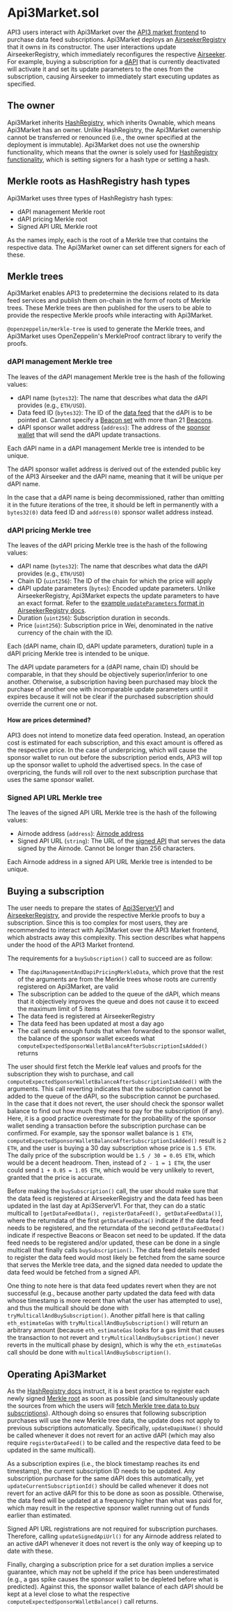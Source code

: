 # Api3Market.sol

API3 users interact with Api3Market over the [API3 market frontend](https://market.api3.org) to purchase data feed subscriptions.
Api3Market deploys an [AirseekerRegistry](./airseekerregistry.md) that it owns in its constructor.
The user interactions update AirseekerRegistry, which immediately reconfigures the respective [Airseeker](../infrastructure/airseeker.md).
For example, buying a subscription for a [dAPI](./api3serverv1.md#dapi) that is currently deactivated will activate it and set its update parameters to the ones from the subscription, causing Airseeker to immediately start executing updates as specified.

## The owner

Api3Market inherits [HashRegistry](./hashregistry.md), which inherits Ownable, which means Api3Market has an owner.
Unlike HashRegistry, the Api3Market ownership cannot be transferred or renounced (i.e., the owner specified at the deployment is immutable).
Api3Market does not use the ownership functionality, which means that the owner is solely used for [HashRegistry functionality](./hashregistry.md#the-owner), which is setting signers for a hash type or setting a hash.

## Merkle roots as HashRegistry hash types

Api3Market uses three types of HashRegistry hash types:

- dAPI management Merkle root
- dAPI pricing Merkle root
- Signed API URL Merkle root

As the names imply, each is the root of a Merkle tree that contains the respective data.
The Api3Market owner can set different signers for each of these.

## Merkle trees

Api3Market enables API3 to predetermine the decisions related to its data feed services and publish them on-chain in the form of roots of Merkle trees.
These Merkle trees are then published for the users to be able to provide the respective Merkle proofs while interacting with Api3Market.

`@openzeppelin/merkle-tree` is used to generate the Merkle trees, and Api3Market uses OpenZeppelin's MerkleProof contract library to verify the proofs.

### dAPI management Merkle tree

The leaves of the dAPI management Merkle tree is the hash of the following values:

- dAPI name (`bytes32`): The name that describes what data the dAPI provides (e.g., `ETH/USD`).
- Data feed ID (`bytes32`): The ID of the [data feed](./api3serverv1.md#data-feeds) that the dAPI is to be pointed at.
  Cannot specify a [Beacon set](./api3serverv1.md#beacon-set) with more than 21 [Beacons](./api3serverv1.md#beacon).
- dAPI sponsor wallet address (`address`): The address of the [sponsor wallet](../specs/airnode-protocol.md#sponsor-wallets) that will send the dAPI update transactions.

Each dAPI name in a dAPI management Merkle tree is intended to be unique.

The dAPI sponsor wallet address is derived out of the extended public key of the API3 Airseeker and the dAPI name, meaning that it will be unique per dAPI name.

In the case that a dAPI name is being decommissioned, rather than omitting it in the future iterations of the tree, it should be left in permanently with a `bytes32(0)` data feed ID and `address(0)` sponsor wallet address instead.

### dAPI pricing Merkle tree

The leaves of the dAPI pricing Merkle tree is the hash of the following values:

- dAPI name (`bytes32`): The name that describes what data the dAPI provides (e.g., `ETH/USD`)
- Chain ID (`uint256`): The ID of the chain for which the price will apply
- dAPI update parameters (`bytes`): Encoded update parameters. Unlike AirseekerRegistry, Api3Market expects the update parameters to have an exact format.
  Refer to the [example `updateParameters` format in AirseekerRegistry docs](./airseekerregistry.md#how-airseeker-uses-airseekerregistry).
- Duration (`uint256`): Subscription duration in seconds.
- Price (`uint256`): Subscription price in Wei, denominated in the native currency of the chain with the ID.

Each (dAPI name, chain ID, dAPI update parameters, duration) tuple in a dAPI pricing Merkle tree is intended to be unique.

The dAPI update parameters for a (dAPI name, chain ID) should be comparable, in that they should be objectively superior/inferior to one another.
Otherwise, a subscription having been purchased may block the purchase of another one with incomparable update parameters until it expires because it will not be clear if the purchased subscription should override the current one or not.

#### How are prices determined?

API3 does not intend to monetize data feed operation.
Instead, an operation cost is estimated for each subscription, and this exact amount is offered as the respective price.
In the case of underpricing, which will cause the sponsor wallet to run out before the subscription period ends, API3 will top up the sponsor wallet to uphold the advertised specs.
In the case of overpricing, the funds will roll over to the next subscription purchase that uses the same sponsor wallet.

### Signed API URL Merkle tree

The leaves of the signed API URL Merkle tree is the hash of the following values:

- Airnode address (`address`): [Airnode address](../specs/airnode-protocol.md#airnode-address)
- Signed API URL (`string`): The URL of the [signed API](../infrastructure/signed-api.md) that serves the data signed by the Airnode.
  Cannot be longer than 256 characters.

Each Airnode address in a signed API URL Merkle tree is intended to be unique.

## Buying a subscription

The user needs to prepare the states of [Api3ServerV1](./api3serverv1.md) and [AirseekerRegistry](./airseekerregistry.md), and provide the respective Merkle proofs to buy a subscription.
Since this is too complex for most users, they are recommended to interact with Api3Market over the API3 Market frontend, which abstracts away this complexity.
This section describes what happens under the hood of the API3 Market frontend.

The requirements for a `buySubscription()` call to succeed are as follow:

- The `dapiManagementAndDapiPricingMerkleData`, which prove that the rest of the arguments are from the Merkle trees whose roots are currently registered on Api3Market, are valid
- The subscription can be added to the queue of the dAPI, which means that it objectively improves the queue and does not cause it to exceed the maximum limit of 5 items
- The data feed is registered at AirseekerRegistry
- The data feed has been updated at most a day ago
- The call sends enough funds that when forwarded to the sponsor wallet, the balance of the sponsor wallet exceeds what `computeExpectedSponsorWalletBalanceAfterSubscriptionIsAdded()` returns

The user should first fetch the Merkle leaf values and proofs for the subscription they wish to purchase, and call `computeExpectedSponsorWalletBalanceAfterSubscriptionIsAdded()` with the arguments.
This call reverting indicates that the subscription cannot be added to the queue of the dAPI, so the subscription cannot be purchased.
In the case that it does not revert, the user should check the sponsor wallet balance to find out how much they need to pay for the subscription (if any).
Here, it is a good practice overestimate for the probability of the sponsor wallet sending a transaction before the subscription purchase can be confirmed.
For example, say the sponsor wallet balance is `1 ETH`, `computeExpectedSponsorWalletBalanceAfterSubscriptionIsAdded()` result is `2 ETH`, and the user is buying a 30 day subscription whose price is `1.5 ETH`.
The daily price of the subscription would be `1.5 / 30 = 0.05 ETH`, which would be a decent headroom.
Then, instead of `2 - 1 = 1 ETH`, the user could send `1 + 0.05 = 1.05 ETH`, which would be very unlikely to revert, granted that the price is accurate.

Before making the `buySubscription()` call, the user should make sure that the data feed is registered at AirseekerRegistry and the data feed has been updated in the last day at Api3ServerV1.
For that, they can do a static multicall to `[getDataFeedData(), registerDataFeed(), getDataFeedData()]`, where the returndata of the first `getDataFeedData()` indicate if the data feed needs to be registered, and the returndata of the second `getDataFeedData()` indicate if respective Beacons or Beacon set need to be updated.
If the data feed needs to be registered and/or updated, these can be done in a single multicall that finally calls `buySubscription()`.
The data feed details needed to register the data feed would most likely be fetched from the same source that serves the Merkle tree data, and the signed data needed to update the data feed would be fetched from a signed API.

One thing to note here is that data feed updates revert when they are not successful (e.g., because another party updated the data feed with data whose timestamp is more recent than what the user has attempted to use), and thus the multicall should be done with `tryMulticallAndBuySubscription()`.
Another pitfall here is that calling `eth_estimateGas` with `tryMulticallAndBuySubscription()` will return an arbitrary amount (because `eth_estimateGas` looks for a gas limit that causes the transaction to not revert and `tryMulticallAndBuySubscription()` never reverts in the multicall phase by design), which is why the `eth_estimateGas` call should be done with `multicallAndBuySubscription()`.

## Operating Api3Market

As the [HashRegistry docs](./hashregistry.md#operating-a-hashregistry) instruct, it is a best practice to register each newly signed [Merkle root](#merkle-roots-as-hashregistry-hash-types) as soon as possible (and simultaneously update the sources from which the users will [fetch Merkle tree data to buy subscriptions](#buying-a-subscription)).
Although doing so ensures that following subscription purchases will use the new Merkle tree data, the update does not apply to previous subscriptions automatically.
Specifically, `updateDapiName()` should be called whenever it does not revert for an active dAPI (which may also require `registerDataFeed()` to be called and the respective data feed to be updated in the same multicall).

As a subscription expires (i.e., the block timestamp reaches its end timestamp), the current subscription ID needs to be updated.
Any subscription purchase for the same dAPI does this automatically, yet `updateCurrentSubscriptionId()` should be called whenever it does not revert for an active dAPI for this to be done as soon as possible.
Otherwise, the data feed will be updated at a frequency higher than what was paid for, which may result in the respective sponsor wallet running out of funds earlier than estimated.

Signed API URL registrations are not required for subscription purchases.
Therefore, calling `updateSignedApiUrl()` for any Airnode address related to an active dAPI whenever it does not revert is the only way of keeping up to date with these.

Finally, charging a subscription price for a set duration implies a service guarantee, which may not be upheld if the price has been underestimated (e.g., a gas spike causes the sponsor wallet to be depleted before what is predicted).
Against this, the sponsor wallet balance of each dAPI should be kept at a level close to what the respective `computeExpectedSponsorWalletBalance()` call returns.
